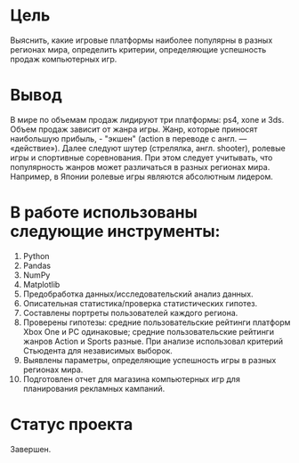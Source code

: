 # Цель
Выяснить, какие игровые платформы наиболее популярны в разных регионах мира, определить критерии, определяющие успешность продаж компьютерных игр.

# Вывод

В мире по объемам продаж лидируют три платформы: ps4, xone и 3ds. Объем продаж зависит от жанра игры. Жанр, которые приносят наибольшую прибыль, - "экшен" (action в переводе с англ. — «действие»). Далее следуют шутер (стрелялка, англ. shooter), ролевые игры и спортивные соревнования. При этом следует учитывать, что популярность жанров может различаться в разных регионах мира. Например, в Японии ролевые игры являются абсолютным лидером.

# В работе использованы следующие инструменты:
1. Python
2. Pandas
3. NumPy
4. Matplotlib
5. Предобработка данных/исследовательский анализ данных.
6. Описательная статистика/проверка статистических гипотез.
7. Составлены портреты пользователей каждого региона.
8. Проверены гипотезы: средние пользовательские рейтинги платформ Xbox One и PC одинаковые; средние пользовательские рейтинги жанров Action и Sports разные. При анализе использовал критерий Стьюдента для независимых выборок.
9. Выявлены параметры, определяющие успешность игры в разных регионах мира.
10. Подготовлен отчет для магазина компьютерных игр для планирования рекламных кампаний. 

# Статус проекта
Завершен. 

